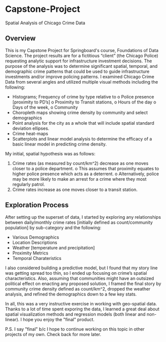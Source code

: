 # Capstone-Project
Spatial Analysis of Chicago Crime Data

## Overview
This is my Capstone Project for Springboard's course, Foundations of Data Science.  The project results are for a fictitious “client” (the Chicago Police) requesting analytic support for infrastructure investment decisions.  The purpose of the analysis was to determine significant spatial, temporal, and demographic crime patterns that could be used to guide infrastructure investments and/or improve policing patterns. I examined Chicago Crime Data from several angles and utilized multiple visual methods including the following:
- Histograms; Frequency of crime by type relative to
  o Police presence [proximity to PD’s]
  o Proximity to Transit stations, 
  o Hours of the day
  o Days of the week,
  o Community
- Choropleth maps showing crime density by community and select demographics
- Point analysis for the city as a whole that will include spatial standard deviation ellipses.
- Crime heat-maps
- Scatterplots and linear model analysis to determine the efficacy of a basic linear model in predicting crime density. 

My initial, spatial hypothesis was as follows:

1. Crime rates (as measured by count/km^2) decrease as one moves closer to a police department.
  o This assumes that proximity equates to higher police presence which acts as a deterrent.
  o Alternatively, police may be more likely to make an arrest for a crime where they most regularly patrol.
2. Crime rates increase as one moves closer to a transit station.

## Exploration Process

After setting up the superset of data, I started by exploring any relationships between daily/monthly crime rates [initially defined as count/community population] by sub-category and the following:
-	Various Demographics
-	Location Descriptions
-	Weather [temperature and precipitation]
-	Proximity Metrics
-	Temporal Charateristics

I also considered building a predictive model, but I found that my story line was getting spread too thin, so I ended up focusing on crime’s spatial characteristics.  Also, assuming that communities might have an outsized political effect on enacting any proposed solution, I framed the final story by community crime density defined as count/km^2, dropped the weather analysis, and refined the demographics down to a few key stats.  

In all, this was a very instructive exercise in working with geo-spatial data.  Thanks to a lot of time spent exporing the data, I learned a great deal about spatial visualization methods and regression models (both linear and non-linear).  I hope you enjoy the "final" product.

P.S. I say "final" b/c I hope to continue working on this topic in other projects of my own.  Check back for more later.
